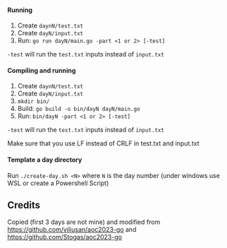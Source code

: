 #### Running

1. Create `daynN/test.txt`
2. Create `dayN/input.txt`
3. Run: `go run dayN/main.go -part <1 or 2> [-test]`

`-test` will run the `test.txt` inputs instead of `input.txt`

#### Compiling and running

1. Create `daynN/test.txt` 
2. Create `dayN/input.txt`
3. `mkdir bin/`
4. Build: `go build -o bin/dayN dayN/main.go`
5. Run: `bin/dayN -part <1 or 2> [-test]`

`-test` will run the `test.txt` inputs instead of `input.txt`

Make sure that you use LF instead of CRLF in test.txt and input.txt

#### Template a day directory

Run `./create-day.sh <N>` where `N` is the day number (under windows use WSL or create a Powershell Script)

## Credits
Copied (first 3 days are not mine) and modified from https://github.com/viliusan/aoc2023-go and https://github.com/Stogas/aoc2023-go
